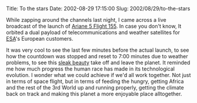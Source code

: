 Title: To the stars
Date: 2002-08-29 17:15:00
Slug: 2002/08/29/to-the-stars


While zapping around the channels last night, I came across a live broadcast
of the launch of [Ariane 5 Flight 155][1]. In case you don't know, It orbited
a dual payload of telecommunications and weather satellites for [ESA][2]'s
European customers.

It was very cool to see the last few minutes before the actual launch, to see
how the countdown was stopped and reset to 7:00 minutes due to weather
problems, to see this [sleak beauty][3] take off and leave the planet. It
reminded me how much progress the human race has made in its technological
evolution. I wonder what we could achieve if we'd all work together. Not just
in terms of space flight, but in terms of feeding the hungry, getting Africa
and the rest of the 3rd World up and running properly, getting the climate
back on track and making this planet a more enjoyable place alltogether.

   [1]: http://www.arianespace.com/site/news/news_sub_missionupdate_index.html
   [2]: http://www.esa.int
   [3]: http://www.arianespace.com/site/launcher/future_sub_index.html
